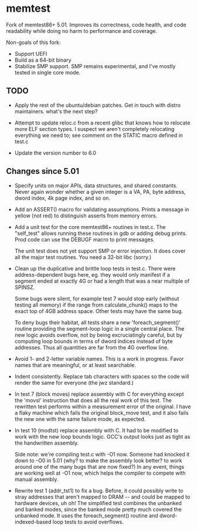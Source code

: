 # memtest

Fork of memtest86+ 5.01. Improves its correctness, code health, and code
readability while doing no harm to performance and coverage.

Non-goals of this fork:
 - Support UEFI
 - Build as a 64-bit binary
 - Stabilize SMP support. SMP remains experimental, and I've mostly
   tested in single core mode.


## TODO

 - Apply the rest of the ubuntu/debian patches.
   Get in touch with distro maintainers. what's the next step?

 - Attempt to update reloc.c from a recent glibc that knows how
   to relocate more ELF section types. I suspect we aren't completely
   relocating everything we need to; see comment on the STATIC
   macro defined in test.c

 - Update the version number to 6.0


## Changes since 5.01

 - Specify units on major APIs, data structures, and shared constants.
   Never again wonder whether a given integer is a VA, PA, byte address,
   dword index, 4k page index, and so on.

 - Add an ASSERT() macro for validating assumptions. Prints a message
   in yellow (not red) to distinguish asserts from memory errors.

 - Add a unit test for the core memtest86+ routines in test.c. The
   "self_test" allows running these routines in gdb or adding debug
   prints. Prod code can use the DEBUGF macro to print messages.

   The unit test does not yet support SMP or error injection. It does
   cover all the major test routines. You need a 32-bit libc (sorry.)

 - Clean up the duplicative and brittle loop tests in test.c. There were
   address-dependent bugs here, eg. they would only manifest if a segment
   ended at exactly 4G or had a length that was a near multiple of SPINSZ.

   Some bugs were silent, for example test 7 would stop early (without
   testing all memory) if the range from calculate_chunk() maps to the
   exact top of 4GB address space. Other tests may have the same bug.

   To deny bugs their habitat, all tests share a new 'foreach_segment()'
   routine providing the segment-loop logic in a single central place.
   The new logic avoids overflow, not by being excruciatingly careful,
   but by computing loop bounds in terms of dword indices instead of
   byte addresses. Thus all quantities are far from the 4G overflow line.

 - Avoid 1- and 2-letter variable names. This is a work in progress.
   Favor names that are meaningful, or at least searchable.

 - Indent consistently. Replace tab characters with spaces so the code will
   render the same for everyone (the jwz standard.)

 - In test 7 (block moves) replace assembly with C for everything except
   the 'movsl' instruction that does all the real work of this test.
   The rewritten test performs within a measurement error of the original.
   I have a flaky machine which fails the original block_move test, and it
   also fails the new one with the same failure mode, as expected.

 - In test 10 (modtst) replace assembly with C. It had to be modified to
   work with the new loop bounds logic. GCC's output looks just as tight
   as the handwritten assembly.

   Side note: we're compiling test.c with -O1 now. Someone had knocked it
   down to -O0 in 5.01 (why? to make the assembly look better? to
   work around one of the many bugs that are now fixed?) In any event,
   things are working well at -O1 now, which helps the compiler to
   compete with manual assembly.

 - Rewrite test 1 (addr\_tst1) to fix a bug. Before, it could possibly
   write to stray addresses that aren't mapped to DRAM -- and could be
   mapped to hardware devices, uh oh! The simplified test combines
   the unbanked and banked modes, since the banked mode pretty much
   covered the unbanked mode. It uses the foreach_segment() routine
   and dword-indexed-based loop tests to avoid overflows.
